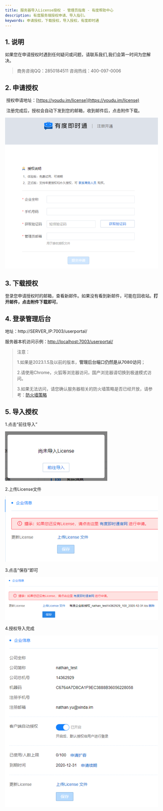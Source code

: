 ```yaml
---
title: 服务器导入License授权 - 管理员指南 - 有度帮助中心
description: 有度服务端授权申请、导入指引。
keywords: 申请授权，下载授权，导入授权，有度即时通
---
```


## 1. 说明

​	如果您在申请授权时遇到任何疑问或问题，请联系我们,我们会第一时间为您解决。

>商务咨询QQ：2850184511
>咨询热线：400-097-0006

## 2. 申请授权

​	授权申请地址：[https://youdu.im/license](https://youdu.im/license)

​	注册完成后，授权会自动下发到您的邮箱，收到邮件后，点击附件下载。

![image-20210415103550699](res/a01_00005/image-20210415103550699.png)

## 3. 下载授权

​	登录您申请授权时的邮箱，查看新邮件。如果没有看到新邮件，可能在回收站。**打开邮件，点击附件下载即可**。

## 4. 登录管理后台

地址：http://SERVER_IP:7003/userportal/

服务器本机访问示例：[http://localhost:7003/userportal/](http://localhost:7003/userportal/)

> 注意：
>
> 1.如果是2023.1.5及以前的版本，**管理后台端口仍然是从7080访问**；
>
> 2.请使用Chrome，火狐等浏览器访问，国产浏览器请切换到极速模式访问。
>
> 3.如果无法访问，请您确认服务器相关的防火墙策略是否已经开放，请参考：[防火墙策略](a01_00004.md)

## 5. 导入授权

1.点击“前往导入”

![image-20201113182827441](res/a01_00005/image-20201113182827441.png)

2.上传License文件

![image-20201113182843109](res/a01_00005/image-20201113182843109.png)

3.点击“保存“即可

![image-20201113182916372](res/a01_00005/image-20201113182916372.png)

4.授权导入完成

![image-20201113182934293](res/a01_00005/image-20201113182934293.png)



